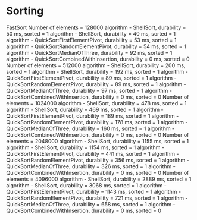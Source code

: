 # Sorting
FastSort
Number of elements = 128000
    algorithm - ShellSort, durability = 50 ms, sorted = 1
    algorithm - ShellSort, durability = 40 ms, sorted = 1
    algorithm - QuickSortFirstElementPivot, durability = 53 ms, sorted = 1
    algorithm - QuickSortRandomElementPivot, durability = 54 ms, sorted = 1
    algorithm - QuickSortMedianOfThree, durability = 92 ms, sorted = 1
    algorithm - QuickSortCombinedWithInsertion, durability = 0 ms, sorted = 0
Number of elements = 512000
    algorithm - ShellSort, durability = 200 ms, sorted = 1
    algorithm - ShellSort, durability = 192 ms, sorted = 1
    algorithm - QuickSortFirstElementPivot, durability = 89 ms, sorted = 1
    algorithm - QuickSortRandomElementPivot, durability = 89 ms, sorted = 1
    algorithm - QuickSortMedianOfThree, durability = 97 ms, sorted = 1
    algorithm - QuickSortCombinedWithInsertion, durability = 0 ms, sorted = 0
Number of elements = 1024000
    algorithm - ShellSort, durability = 478 ms, sorted = 1
    algorithm - ShellSort, durability = 469 ms, sorted = 1
    algorithm - QuickSortFirstElementPivot, durability = 189 ms, sorted = 1
    algorithm - QuickSortRandomElementPivot, durability = 178 ms, sorted = 1
    algorithm - QuickSortMedianOfThree, durability = 160 ms, sorted = 1
    algorithm - QuickSortCombinedWithInsertion, durability = 0 ms, sorted = 0
Number of elements = 2048000
    algorithm - ShellSort, durability = 1155 ms, sorted = 1
    algorithm - ShellSort, durability = 1154 ms, sorted = 1
    algorithm - QuickSortFirstElementPivot, durability = 441 ms, sorted = 1
    algorithm - QuickSortRandomElementPivot, durability = 356 ms, sorted = 1
    algorithm - QuickSortMedianOfThree, durability = 326 ms, sorted = 1
    algorithm - QuickSortCombinedWithInsertion, durability = 0 ms, sorted = 0
Number of elements = 4096000
    algorithm - ShellSort, durability = 2889 ms, sorted = 1
    algorithm - ShellSort, durability = 3068 ms, sorted = 1
    algorithm - QuickSortFirstElementPivot, durability = 1143 ms, sorted = 1
    algorithm - QuickSortRandomElementPivot, durability = 721 ms, sorted = 1
    algorithm - QuickSortMedianOfThree, durability = 658 ms, sorted = 1
    algorithm - QuickSortCombinedWithInsertion, durability = 0 ms, sorted = 0
